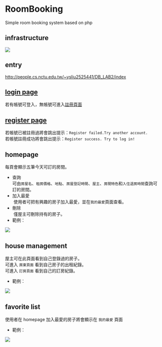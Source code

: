 # RoomBooking
Simple room booking system based on php

## infrastructure
![](https://i.imgur.com/nqOByrj.png)
## entry 
http://people.cs.nctu.edu.tw/~ysliu2525441/DB_LAB2/index

## [login page](http://people.cs.nctu.edu.tw/~ysliu2525441/DB_LAB2/index.php)
若有帳號可登入，無帳號可進入[註冊頁面](http://people.cs.nctu.edu.tw/~ysliu2525441/DB_LAB2/register.php)

## [register page](http://people.cs.nctu.edu.tw/~ysliu2525441/DB_LAB2/register.php)
若帳號已被註冊過將會跳出提示：`Register failed.Try another account.` <br>
若帳號註冊成功將會跳出提示：`Register success. Try to log in!`

## homepage
每頁會顯示五筆今天可訂的房間。<br>
* 查詢 <br>
可由`房屋名`、`租房價格`、`地點`、`房屋登記時間`、`屋主`、`房間特色`和`入住退房時間`查詢可訂的房間。<br>
* 加入最愛 <br>
  使用者可把有興趣的房子加入最愛，並在`我的最愛`頁面查看。
* 刪除 <br>
  僅屋主可刪除持有的房子。
* 範例：

![](https://i.imgur.com/QTQ2zhT.png)  
  
  
## house management
屋主可在此頁面看到自己登錄過的房子。 <br>
可進入 `房東頁面` 看到自己房子的出租紀錄。<br>
可進入 `訂房頁面` 看到自己的訂房紀錄。
* 範例：

![](https://i.imgur.com/bTfKqVp.png)  

## favorite list
使用者在 homepage 加入最愛的房子將會顯示在 `我的最愛` 頁面
* 範例：

![](https://i.imgur.com/fzhRL1f.png)  

